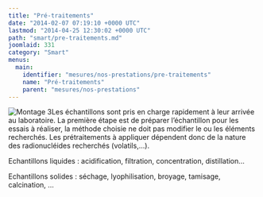 ```yaml
---
title: "Pré-traitements"
date: "2014-02-07 07:19:10 +0000 UTC"
lastmod: "2014-04-25 12:30:02 +0000 UTC"
path: "smart/pre-traitements.md"
joomlaid: 331
category: "Smart"
menus:
  main:
    identifier: "mesures/nos-prestations/pre-traitements"
    name: "Pré-traitements"
    parent: "mesures/nos-prestations"
---
```

![Montage 3](images/SMART/Montage_3.jpg)Les échantillons sont pris en charge rapidement à leur arrivée au laboratoire. La première étape est de préparer l’échantillon pour les essais à réaliser, la méthode choisie ne doit pas modifier le ou les éléments recherchés. Les prétraitements à appliquer dépendent donc de la nature des radionucléides recherchés (volatils,…).

Echantillons liquides : acidification, filtration, concentration, distillation…     

Echantillons solides : séchage, lyophilisation, broyage, tamisage, calcination, …
